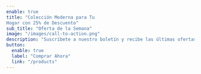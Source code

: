 ```yaml
---
enable: true
title: "Colección Moderna para Tu
Hogar con 25% de Descuento"
sub_title: "Oferta de la Semana"
image: "/images/call-to-action.png"
description: "Suscríbete a nuestro boletín y recibe las últimas ofertas e información"
button:
  enable: true
  label: "Comprar Ahora"
  link: "/products"
---
```

